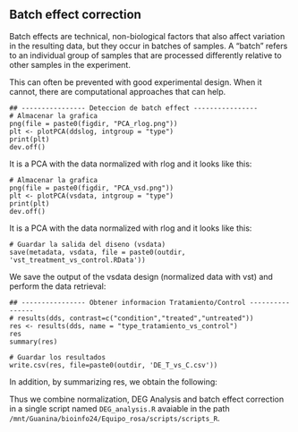 ## **Batch effect correction**

Batch effects are technical, non-biological factors that also affect variation in the resulting data, but they occur in batches of samples. A “batch” refers to an individual group of samples that are processed differently relative to other samples in the experiment.

This can often be prevented with good experimental design. When it cannot, there are computational approaches that can help.


```{r batch effect, eval=FALSE}
## ---------------- Deteccion de batch effect ----------------
# Almacenar la grafica
png(file = paste0(figdir, "PCA_rlog.png"))
plt <- plotPCA(ddslog, intgroup = "type")
print(plt)
dev.off()
```

It is a PCA with the data normalized with rlog and it looks like this:



```{r vsd, eval=FALSE}
# Almacenar la grafica
png(file = paste0(figdir, "PCA_vsd.png"))
plt <- plotPCA(vsdata, intgroup = "type")
print(plt)
dev.off()
```

It is a PCA with the data normalized with rlog and it looks like this:



```{r vsdata, eval=FALSE}
# Guardar la salida del diseno (vsdata)
save(metadata, vsdata, file = paste0(outdir, 'vst_treatment_vs_control.RData'))
```

We save the output of the vsdata design (normalized data with vst) and perform the data retrieval:


```{r res, eval=FALSE}
## ---------------- Obtener informacion Tratamiento/Control ----------------
# results(dds, contrast=c("condition","treated","untreated"))
res <- results(dds, name = "type_tratamiento_vs_control")
res
summary(res)

# Guardar los resultados
write.csv(res, file=paste0(outdir, 'DE_T_vs_C.csv'))
```

In addition, by summarizing res, we obtain the following:

Thus we combine normalization, DEG Analysis and batch effect correction in a single script named `DEG_analysis.R` avaiable in the path `/mnt/Guanina/bioinfo24/Equipo_rosa/scripts/scripts_R`.
